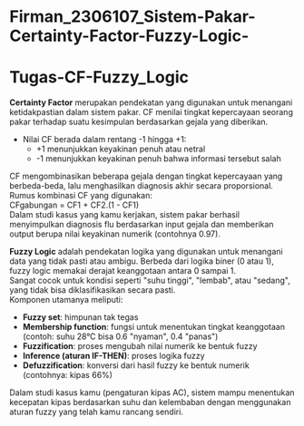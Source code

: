 # Firman_2306107_Sistem-Pakar-Certainty-Factor-Fuzzy-Logic-

# Tugas-CF-Fuzzy_Logic

**Certainty Factor** merupakan pendekatan yang digunakan untuk menangani ketidakpastian dalam sistem pakar. CF menilai tingkat kepercayaan seorang pakar terhadap suatu kesimpulan berdasarkan gejala yang diberikan.  
- Nilai CF berada dalam rentang -1 hingga +1:  
  - +1 menunjukkan keyakinan penuh atau netral  
  - -1 menunjukkan keyakinan penuh bahwa informasi tersebut salah  

CF mengombinasikan beberapa gejala dengan tingkat kepercayaan yang berbeda-beda, lalu menghasilkan diagnosis akhir secara proporsional. Rumus kombinasi CF yang digunakan:  
                      CFgabungan = CF1 + CF2.(1 - CF1)  
Dalam studi kasus yang kamu kerjakan, sistem pakar berhasil menyimpulkan diagnosis flu berdasarkan input gejala dan memberikan output berupa nilai keyakinan numerik (contohnya 0.97).

**Fuzzy Logic** adalah pendekatan logika yang digunakan untuk menangani data yang tidak pasti atau ambigu. Berbeda dari logika biner (0 atau 1), fuzzy logic memakai derajat keanggotaan antara 0 sampai 1.  
Sangat cocok untuk kondisi seperti "suhu tinggi", "lembab", atau "sedang", yang tidak bisa diklasifikasikan secara pasti.  
Komponen utamanya meliputi:  
- **Fuzzy set**: himpunan tak tegas  
- **Membership function**: fungsi untuk menentukan tingkat keanggotaan (contoh: suhu 28°C bisa 0.6 "nyaman", 0.4 "panas")  
- **Fuzzification**: proses mengubah nilai numerik ke bentuk fuzzy  
- **Inference (aturan IF-THEN)**: proses logika fuzzy  
- **Defuzzification**: konversi dari hasil fuzzy ke bentuk numerik (contohnya: kipas 66%)  

Dalam studi kasus kamu (pengaturan kipas AC), sistem mampu menentukan kecepatan kipas berdasarkan suhu dan kelembaban dengan menggunakan aturan fuzzy yang telah kamu rancang sendiri.
